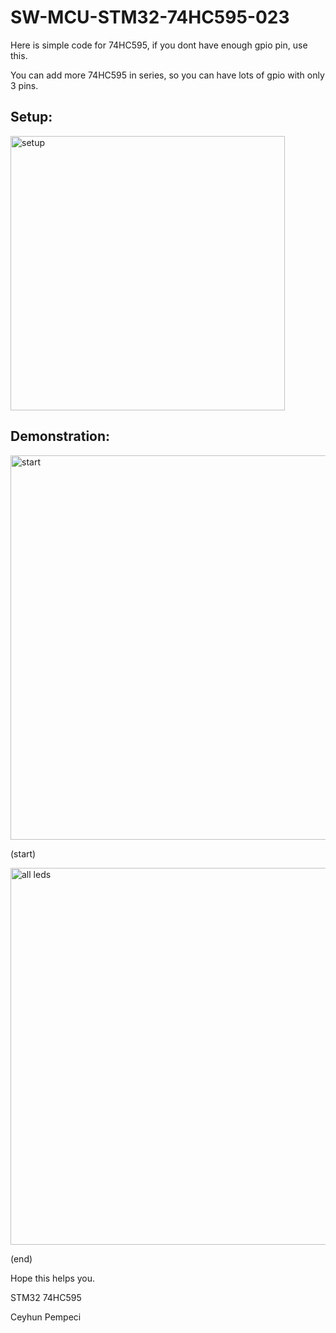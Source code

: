 # SW-MCU-STM32-74HC595-023

Here is simple code for 74HC595, if you dont have enough gpio pin, use this.

You can add more 74HC595 in series, so you can have lots of gpio with only 3 pins.

## Setup:

<img width="439" alt="setup" src="https://github.com/user-attachments/assets/c804a372-aa99-4157-b942-15233adec1f9" />

## Demonstration:

<img width="615" alt="start" src="https://github.com/user-attachments/assets/e33905c3-354c-4c83-a471-fef60cca09be" />

(start)

<img width="603" alt="all leds" src="https://github.com/user-attachments/assets/cb693bf4-db64-43e6-8d5a-59b186f5697e" />

(end)

Hope this helps you.

STM32 74HC595

Ceyhun Pempeci
